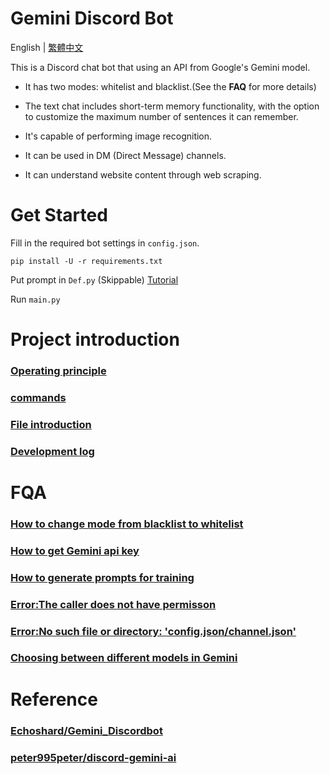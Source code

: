 # Gemini Discord Bot

English | [繁體中文](README.md) 

This is a  Discord chat bot that using an API from Google's Gemini model.

* It has two modes: whitelist and blacklist.(See the **FAQ** for more details)

* The text chat includes short-term memory functionality, with the option to customize the maximum number of sentences it can remember.

* It's capable of performing image recognition.

* It can be used in DM (Direct Message) channels.

* It can understand website content through web scraping.

# Get Started
Fill in the required bot settings in `config.json`.
```
pip install -U -r requirements.txt
```
Put prompt in `Def.py` (Skippable) [Tutorial](docs/en/q3_en.md)

Run `main.py`

# Project introduction
### [Operating principle](docs/en/principles_en.md)

### [commands](docs/en/commands_en.md)

### [File introduction](docs/en/files_en.md)

### [Development log](docs/en/log_en.md)

# FQA
### [How to change mode from blacklist to whitelist](docs/en/q1_en.md)

### [How to get Gemini api key](docs/en/q2_en.md)

### [How to generate prompts for training](docs/en/q3_en.md)

### [Error:The caller does not have permisson](docs/en/q4_en.md)

### [Error:No such file or directory: 'config.json/channel.json'](docs/en/q5_en.md)

### [Choosing between different models in Gemini](docs/en/q6_en.md)


# Reference
### [Echoshard/Gemini_Discordbot](https://github.com/Echoshard/Gemini_Discordbot)

### [peter995peter/discord-gemini-ai](https://github.com/peter995peter/discord-gemini-ai)